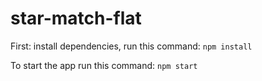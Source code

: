 # star-match-flat

First: install dependencies, run this command: `npm install`

To start the app run this command: `npm start`
